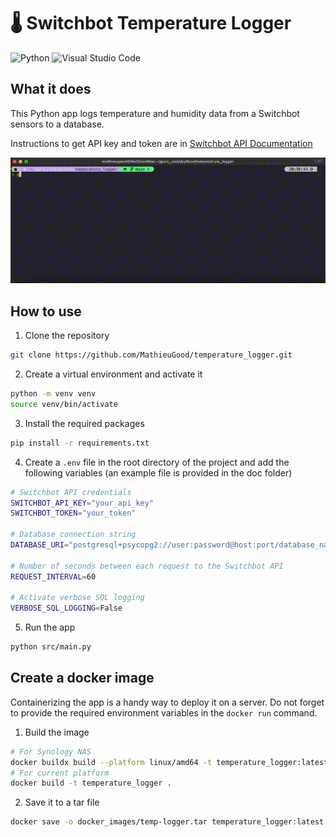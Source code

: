 # 🌡️ Switchbot Temperature Logger

![Python](https://img.shields.io/badge/python-3670A0?style=for-the-badge&logo=python&logoColor=ffdd54) ![Visual Studio Code](https://img.shields.io/badge/Visual%20Studio%20Code-0078d7.svg?style=for-the-badge&logo=visual-studio-code&logoColor=white)

## What it does

This Python app logs temperature and humidity data from a Switchbot sensors to a database.

Instructions to get API key and token are in [Switchbot API Documentation](https://github.com/OpenWonderLabs/SwitchBotAPI)

![App running](doc/temperature_logger_animation.gif)

## How to use

1. Clone the repository

```bash
git clone https://github.com/MathieuGood/temperature_logger.git
```

2. Create a virtual environment and activate it

```bash
python -m venv venv
source venv/bin/activate
```

3. Install the required packages

```bash
pip install -r requirements.txt
```

4. Create a `.env` file in the root directory of the project and add the following variables (an example file is provided in the doc folder)

```bash
# Switchbot API credentials
SWITCHBOT_API_KEY="your_api_key"
SWITCHBOT_TOKEN="your_token"

# Database connection string
DATABASE_URI="postgresql+psycopg2://user:password@host:port/database_name"

# Number of seconds between each request to the Switchbot API
REQUEST_INTERVAL=60

# Activate verbose SQL logging
VERBOSE_SQL_LOGGING=False
```

5. Run the app

```bash
python src/main.py
```


## Create a docker image

Containerizing the app is a handy way to deploy it on a server. Do not forget to provide the required environment variables in the `docker run` command.

1. Build the image

```bash
# For Synology NAS
docker buildx build --platform linux/amd64 -t temperature_logger:latest .
# For current platform
docker build -t temperature_logger .
```

2. Save it to a tar file

```bash
docker save -o docker_images/temp-logger.tar temperature_logger:latest
```